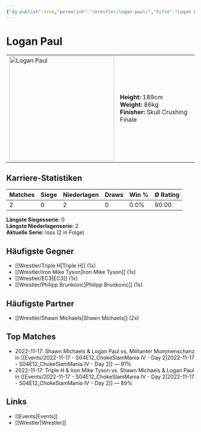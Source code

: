 ```yaml
---
{"dg-publish":true,"permalink":"/wrestler/logan-paul/","title":"Logan Paul","tags":["wrestler"],"noteIcon":""}
---
```



# Logan Paul

<table>
        <tr>
        <td><img src="https://github.com/CptSpaulding1980/choke-slam-wrestling/releases/download/images/Logan_Paul.png" width="280" alt="Logan Paul"></td>
        <td>
        <b>Height:</b> 189cm<br>
        <b>Weight:</b> 86kg<br>
        <b>Finisher:</b> Skull Crushing Finale<br>
        </td>
        </tr>
        </table>
        
## Karriere-Statistiken

| Matches | Siege | Niederlagen | Draws | Win % | Ø Rating |
|---------|-------|-------------|-------|-------|-----------|
| 2 | 0 | 2 | 0 | 0.0% | 90.00 |

**Längste Siegesserie:** 0<br>**Längste Niederlagenserie:** 2<br>**Aktuelle Serie:** loss (2 in Folge)


## Häufigste Gegner
- [[Wrestler/Triple H\|Triple H]] (1x)
- [[Wrestler/Iron Mike Tyson\|Iron Mike Tyson]] (1x)
- [[Wrestler/EC3\|EC3]] (1x)
- [[Wrestler/Philipp Brunkovic\|Philipp Brunkovic]] (1x)

## Häufigste Partner
- [[Wrestler/Shawn Michaels\|Shawn Michaels]] (2x)

## Top Matches
- 2022-11-17: Shawn Michaels & Logan Paul vs. Militanter Mummenschanz in [[Events/2022-11-17 - S04E12_ChokeSlamMania IV - Day 2\|2022-11-17 - S04E12_ChokeSlamMania IV - Day 2]] — 91%
- 2022-11-17: Triple H & Iron Mike Tyson vs. Shawn Michaels & Logan Paul in [[Events/2022-11-17 - S04E12_ChokeSlamMania IV - Day 2\|2022-11-17 - S04E12_ChokeSlamMania IV - Day 2]] — 89%

## Links
- [[Events\|Events]]
- [[Wrestler\|Wrestler]]
